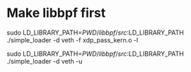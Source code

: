 # Make libbpf first

sudo LD_LIBRARY_PATH=$PWD/libbpf/src:$LD_LIBRARY_PATH ./simple_loader -d veth -f xdp_pass_kern.o -l

sudo LD_LIBRARY_PATH=$PWD/libbpf/src:$LD_LIBRARY_PATH ./simple_loader -d veth -u
